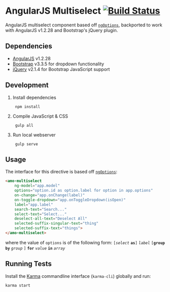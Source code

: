 # AngularJS Multiselect [![Build Status](https://travis-ci.org/namoscato/angular-multiselect.svg?branch=backport)](https://travis-ci.org/namoscato/angular-multiselect)

AngularJS multiselect component based off [`ngOptions`](https://docs.angularjs.org/api/ng/directive/ngOptions), backported to work with AngularJS v1.2.28 and Bootstrap's jQuery plugin.

## Dependencies

* [AngularJS](https://angularjs.org/) v1.2.28
* [Bootstrap](http://getbootstrap.com/) v3.3.5 for dropdown functionality
* [jQuery](https://jquery.com/) v2.1.4 for Bootstrap JavaScript support

## Development

1. Install dependencies

        npm install

2. Compile JavaScript & CSS

        gulp all

3. Run local webserver

        gulp serve

## Usage

The interface for this directive is based off [`ngOptions`](https://docs.angularjs.org/api/ng/directive/ngOptions):

```html
<amo-multiselect
    ng-model="app.model"
    options="option.id as option.label for option in app.options"
    on-change="app.onChange(label)"
    on-toggle-dropdown="app.onToggleDropdown(isOpen)"
    label="app.label"
    search-text="Search..."
    select-text="Select..."
    deselect-all-text="Deselect All"
    selected-suffix-singular-text="thing"
    selected-suffix-text="things">
</amo-multiselect>
```

where the value of `options` is of the following form: `[`_`select`_ **`as`**`]` _`label`_ `[`**`group by`** _`group`_ `]` **`for`** _`value`_ **`in`** _`array`_

## Running Tests

Install the [Karma](http://karma-runner.github.io/) commandline interface (`karma-cli`) globally and run:

    karma start
